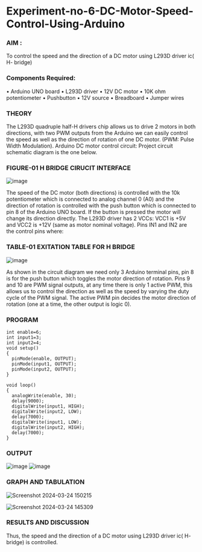 # Experiment-no-6-DC-Motor-Speed-Control-Using-Arduino

### AIM : 
To control the speed and the direction of a DC motor using L293D driver ic( H- bridge)

### Components Required:
•	Arduino UNO board
•	L293D driver
•	12V DC motor
•	10K ohm potentiometer
•	Pushbutton
•	12V source
•	Breadboard
•	Jumper wires
### THEORY 
The L293D quadruple half-H drivers chip allows us to drive 2 motors in both directions, with two PWM outputs from the Arduino we can easily control the speed as well as the direction of rotation of one DC motor. (PWM: Pulse Width Modulation).
Arduino DC motor control circuit:
Project circuit schematic diagram is the one below.
### FIGURE-01 H BRIDGE CIRUCIT INTERFACE
![image](https://user-images.githubusercontent.com/36288975/167763051-b230c183-afc5-46f2-ba95-0f95e10dd6c9.png)
 
 
The speed of the DC motor (both directions) is controlled with the 10k potentiometer which is connected to analog channel 0 (A0) and the direction of rotation is controlled with the push button which is connected to pin 8 of the Arduino UNO board. If the button is pressed the motor will change its direction directly.
The L293D driver has 2 VCCs: VCC1 is +5V and VCC2 is +12V (same as motor nominal voltage). Pins IN1 and IN2 are the control pins where:
### TABLE-01 EXITATION TABLE FOR H BRIDGE 
![image](https://user-images.githubusercontent.com/36288975/167763120-1421c2c5-8381-49eb-b376-03f6e1113b7a.png)



As shown in the circuit diagram we need only 3 Arduino terminal pins, pin 8 is for the push button which toggles the motor direction of rotation. Pins 9 and 10 are PWM signal outputs, at any time there is only 1 active PWM, this allows us to control the direction as well as the speed by varying the duty cycle of the PWM signal. The active PWM pin decides the motor direction of rotation (one at a time, the other output is logic 0).

### PROGRAM 
```
int enable=6;
int input1=3;
int input2=4;
void setup()
{
  pinMode(enable, OUTPUT);
  pinMode(input1, OUTPUT);
  pinMode(input2, OUTPUT);
}

void loop()
{
  analogWrite(enable, 30);
  delay(9000); 
  digitalWrite(input1, HIGH);
  digitalWrite(input2, LOW);
  delay(7000);
  digitalWrite(input1, LOW);
  digitalWrite(input2, HIGH);
  delay(7000);
}
```

### OUTPUT
![image](https://github.com/nagaraj6618/Experiment-no-7-DC-Motor-Speed-Control-Using-Arduino/assets/127173574/a9f063b0-d021-436b-93ad-70c7e820c6bc)
![image](https://github.com/nagaraj6618/Experiment-no-7-DC-Motor-Speed-Control-Using-Arduino/assets/127173574/0b530f46-78f1-41fb-9a10-19fd890013e2)



### GRAPH AND TABULATION 

![Screenshot 2024-03-24 150215](https://github.com/nagaraj6618/Experiment-no-7-DC-Motor-Speed-Control-Using-Arduino/assets/127173574/276e605e-479b-42ff-8047-5fd2ef2f6ef4)

![Screenshot 2024-03-24 145309](https://github.com/nagaraj6618/Experiment-no-7-DC-Motor-Speed-Control-Using-Arduino/assets/127173574/a9d33372-b52f-42d5-bbbd-36b6e018f516)




### RESULTS AND DISCUSSION 
Thus, the speed and the direction of a DC motor using L293D driver ic( H- bridge) is controlled.
